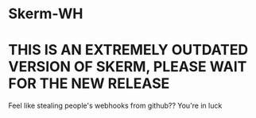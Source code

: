 # Skerm-WH
# **THIS IS AN EXTREMELY OUTDATED VERSION OF SKERM, PLEASE WAIT FOR THE NEW RELEASE**
Feel like stealing people's webhooks from github?? You're in luck
